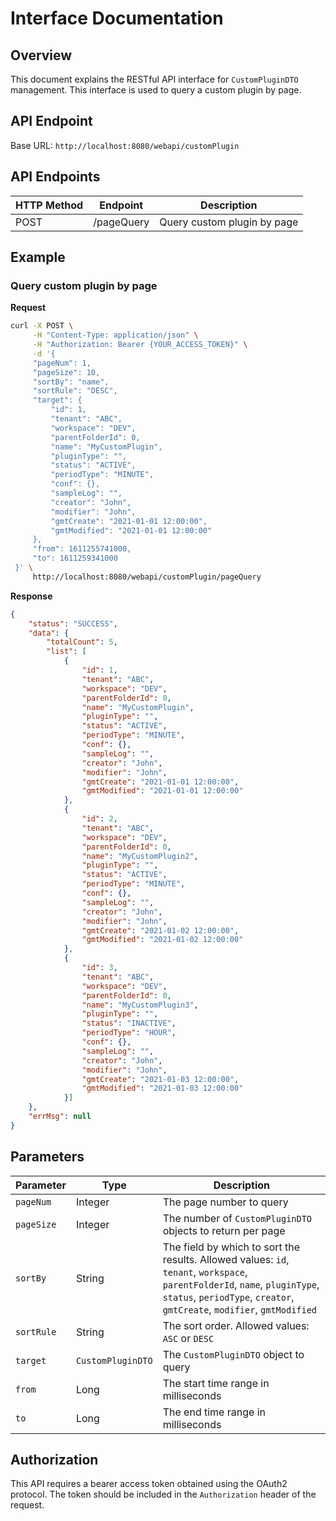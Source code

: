 # Interface Documentation

## Overview

This document explains the RESTful API interface for `CustomPluginDTO` management. This interface is used to query a custom plugin by page.

## API Endpoint

Base URL: `http://localhost:8080/webapi/customPlugin`

## API Endpoints

HTTP Method | Endpoint | Description
------------|----------|------------
POST | /pageQuery | Query custom plugin by page

## Example

### Query custom plugin by page

**Request**

```sh
curl -X POST \
     -H "Content-Type: application/json" \
     -H "Authorization: Bearer {YOUR_ACCESS_TOKEN}" \
     -d '{
     "pageNum": 1,
     "pageSize": 10,
     "sortBy": "name",
     "sortRule": "DESC",
     "target": {
         "id": 1,
         "tenant": "ABC",
         "workspace": "DEV",
         "parentFolderId": 0,
         "name": "MyCustomPlugin",
         "pluginType": "",
         "status": "ACTIVE",
         "periodType": "MINUTE",
         "conf": {},
         "sampleLog": "",
         "creator": "John",
         "modifier": "John",
         "gmtCreate": "2021-01-01 12:00:00",
         "gmtModified": "2021-01-01 12:00:00"
     },
     "from": 1611255741000,
     "to": 1611259341000
 }' \
     http://localhost:8080/webapi/customPlugin/pageQuery
```

**Response**

```json
{
    "status": "SUCCESS",
    "data": {
        "totalCount": 5,
        "list": [
            {
                "id": 1,
                "tenant": "ABC",
                "workspace": "DEV",
                "parentFolderId": 0,
                "name": "MyCustomPlugin",
                "pluginType": "",
                "status": "ACTIVE",
                "periodType": "MINUTE",
                "conf": {},
                "sampleLog": "",
                "creator": "John",
                "modifier": "John",
                "gmtCreate": "2021-01-01 12:00:00",
                "gmtModified": "2021-01-01 12:00:00"
            },
            {
                "id": 2,
                "tenant": "ABC",
                "workspace": "DEV",
                "parentFolderId": 0,
                "name": "MyCustomPlugin2",
                "pluginType": "",
                "status": "ACTIVE",
                "periodType": "MINUTE",
                "conf": {},
                "sampleLog": "",
                "creator": "John",
                "modifier": "John",
                "gmtCreate": "2021-01-02 12:00:00",
                "gmtModified": "2021-01-02 12:00:00"
            },
            {
                "id": 3,
                "tenant": "ABC",
                "workspace": "DEV",
                "parentFolderId": 0,
                "name": "MyCustomPlugin3",
                "pluginType": "",
                "status": "INACTIVE",
                "periodType": "HOUR",
                "conf": {},
                "sampleLog": "",
                "creator": "John",
                "modifier": "John",
                "gmtCreate": "2021-01-03 12:00:00",
                "gmtModified": "2021-01-03 12:00:00"
            }]
    },
    "errMsg": null
}
```

## Parameters

| Parameter | Type | Description |
|-----------|------|-------------|
| `pageNum` | Integer | The page number to query |
| `pageSize` | Integer | The number of `CustomPluginDTO` objects to return per page |
| `sortBy` | String | The field by which to sort the results. Allowed values: `id`, `tenant`, `workspace`, `parentFolderId`, `name`, `pluginType`, `status`, `periodType`, `creator`, `gmtCreate`, `modifier`, `gmtModified` |
| `sortRule` | String | The sort order. Allowed values: `ASC` or `DESC` |
| `target` | `CustomPluginDTO` | The `CustomPluginDTO` object to query |
| `from` | Long | The start time range in milliseconds |
| `to` | Long | The end time range in milliseconds | 

## Authorization

This API requires a bearer access token obtained using the OAuth2 protocol. The token should be included in the `Authorization` header of the request.
